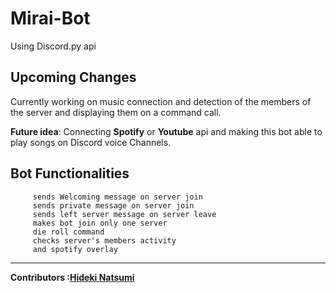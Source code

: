 # Mirai-Bot

Using Discord.py api

Upcoming Changes
-
Currently working on music connection and detection of the members of the server and displaying them on a command call.

<strong>Future idea</strong>: Connecting <strong>Spotify</strong> or <strong>Youtube</strong> api and making this bot able to play songs on Discord voice Channels.

Bot Functionalities
-

         sends Welcoming message on server join 
         sends private message on server join 
         sends left server message on server leave
         makes bot join only one server
         die roll command
         checks server's members activity 
         and spotify overlay
         
 ---
<strong>Contributors :[Hideki Natsumi](https://github.com/HidekiNatsumi) 
